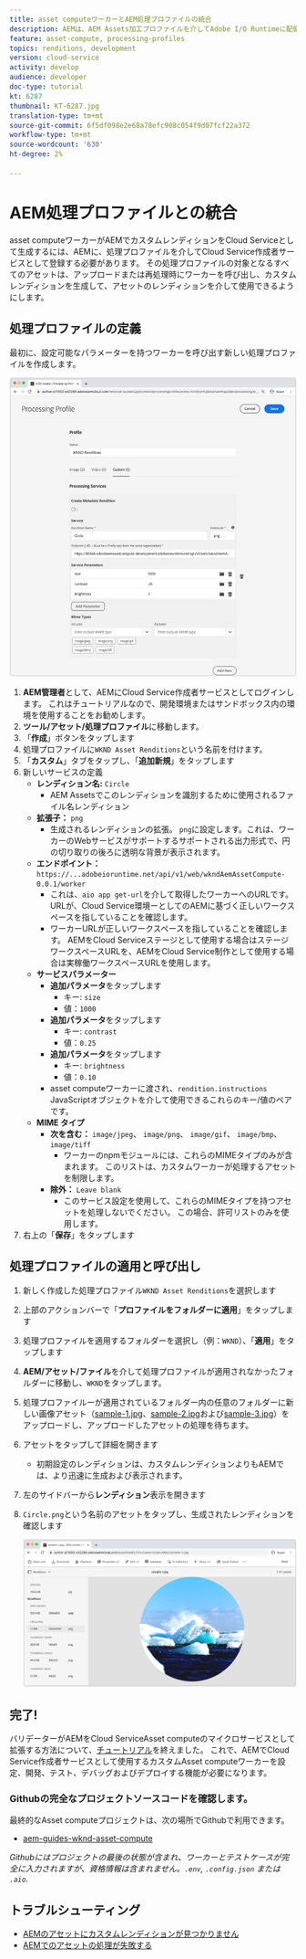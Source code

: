 ```yaml
---
title: asset computeワーカーとAEM処理プロファイルの統合
description: AEMは、AEM Assets加工プロファイルを介してAdobe I/O Runtimeに配備されたAsset computeワーカーとCloud Serviceとして統合されます。 処理プロファイルは、カスタムワーカーを使用して特定のアセットを処理し、ワーカーが生成したファイルをアセットレンディションとして保存するようにAuthorサービスで設定されます。
feature: asset-compute, processing-profiles
topics: renditions, development
version: cloud-service
activity: develop
audience: developer
doc-type: tutorial
kt: 6287
thumbnail: KT-6287.jpg
translation-type: tm+mt
source-git-commit: 6f5df098e2e68a78efc908c054f9d07fcf22a372
workflow-type: tm+mt
source-wordcount: '630'
ht-degree: 2%

---
```



# AEM処理プロファイルとの統合

asset computeワーカーがAEMでカスタムレンディションをCloud Serviceとして生成するには、AEMに、処理プロファイルを介してCloud Service作成者サービスとして登録する必要があります。 その処理プロファイルの対象となるすべてのアセットは、アップロードまたは再処理時にワーカーを呼び出し、カスタムレンディションを生成して、アセットのレンディションを介して使用できるようにします。

## 処理プロファイルの定義

最初に、設定可能なパラメーターを持つワーカーを呼び出す新しい処理プロファイルを作成します。

![処理プロファイル](./assets/processing-profiles/new-processing-profile.png)

1. __AEM管理者__&#x200B;として、AEMにCloud Service作成者サービスとしてログインします。 これはチュートリアルなので、開発環境またはサンドボックス内の環境を使用することをお勧めします。
1. __ツール/アセット/処理プロファイル__&#x200B;に移動します。
1. 「__作成__」ボタンをタップします
1. 処理プロファイルに`WKND Asset Renditions`という名前を付けます。
1. 「__カスタム__」タブをタップし、「__追加新規__」をタップします
1. 新しいサービスの定義
   + __レンディション名:__ `Circle`
      + AEM Assetsでこのレンディションを識別するために使用されるファイル名レンディション
   + __拡張子：__ `png`
      + 生成されるレンディションの拡張。 `png`に設定します。これは、ワーカーのWebサービスがサポートするサポートされる出力形式で、円の切り取りの後ろに透明な背景が表示されます。
   + __エンドポイント：__ `https://...adobeioruntime.net/api/v1/web/wkndAemAssetCompute-0.0.1/worker`
      + これは、`aio app get-url`を介して取得したワーカーへのURLです。 URLが、Cloud Service環境ーとしてのAEMに基づく正しいワークスペースを指していることを確認します。
      + ワーカーURLが正しいワークスペースを指していることを確認します。 AEMをCloud Serviceステージとして使用する場合はステージワークスペースURLを、AEMをCloud Service制作として使用する場合は実稼働ワークスペースURLを使用します。
   + __サービスパラメーター__
      + __追加パラメータ__&#x200B;をタップします
         + キー: `size`
         + 値：`1000`
      + __追加パラメータ__&#x200B;をタップします
         + キー: `contrast`
         + 値：`0.25`
      + __追加パラメータ__&#x200B;をタップします
         + キー: `brightness`
         + 値：`0.10`
      + asset computeワーカーに渡され、`rendition.instructions` JavaScriptオブジェクトを介して使用できるこれらのキー/値のペアです。
   + __MIME タイプ__
      + __次を含む：__ `image/jpeg`、 `image/png`、 `image/gif`、 `image/bmp`、  `image/tiff`
         + ワーカーのnpmモジュールには、これらのMIMEタイプのみが含まれます。 このリストは、カスタムワーカーが処理するアセットを制限します。
      + __除外：__ `Leave blank`
         + このサービス設定を使用して、これらのMIMEタイプを持つアセットを処理しないでください。 この場合、許可リストのみを使用します。
1. 右上の「__保存__」をタップします

## 処理プロファイルの適用と呼び出し

1. 新しく作成した処理プロファイル`WKND Asset Renditions`を選択します
1. 上部のアクションバーで「__プロファイルをフォルダーに適用__」をタップします
1. 処理プロファイルを適用するフォルダーを選択し（例：`WKND`）、「__適用__」をタップします
1. __AEM/アセット/ファイル__&#x200B;を介して処理プロファイルが適用されなかったフォルダーに移動し、`WKND`をタップします。
1. 処理プロファイルーが適用されているフォルダー内の任意のフォルダーに新しい画像アセット（[sample-1.jpg](../assets/samples/sample-1.jpg)、[sample-2.jpg](../assets/samples/sample-2.jpg)および[sample-3.jpg](../assets/samples/sample-3.jpg)）をアップロードし、アップロードしたアセットの処理を待ちます。
1. アセットをタップして詳細を開きます
   + 初期設定のレンディションは、カスタムレンディションよりもAEMでは、より迅速に生成および表示されます。
1. 左のサイドバーから&#x200B;__レンディション__&#x200B;表示を開きます
1. `Circle.png`という名前のアセットをタップし、生成されたレンディションを確認します

   ![生成されたレンディション](./assets/processing-profiles/rendition.png)

## 完了!

バリデーターがAEMをCloud ServiceAsset computeのマイクロサービスとして拡張する方法について、[チュートリアル](../overview.md)を終えました。 これで、AEMでCloud Service作成者サービスとして使用するカスタムAsset computeワーカーを設定、開発、テスト、デバッグおよびデプロイする機能が必要になります。

### Githubの完全なプロジェクトソースコードを確認します。

最終的なAsset computeプロジェクトは、次の場所でGithubで利用できます。

+ [aem-guides-wknd-asset-compute](https://github.com/adobe/aem-guides-wknd-asset-compute)

_Githubにはプロジェクトの最後の状態が含まれ、ワーカーとテストケースが完全に入力されますが、資格情報は含まれません。`.env`, `.config.json` または `.aio`._

## トラブルシューティング

+ [AEMのアセットにカスタムレンディションが見つかりません](../troubleshooting.md#custom-rendition-missing-from-asset)
+ [AEMでのアセットの処理が失敗する](../troubleshooting.md#asset-processing-fails)
